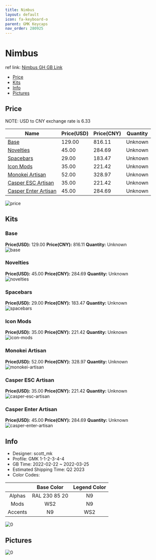 ```yaml
---
title: Nimbus 
layout: default
icon: fa-keyboard-o
parent: GMK Keycaps
nav_order: 280925
---
```


# Nimbus 

ref link: [Nimbus GH GB Link](https://geekhack.org/index.php?topic=116355.0)

* [Price](#price)
* [Kits](#kits)
* [Info](#info)
* [Pictures](#pictures)

## Price

NOTE: USD to CNY exchange rate is 6.33

| Name          | Price(USD)   |  Price(CNY) | Quantity |
| ------------- | ------------ |  ---------- | -------- |
|[Base](#base)|129.00|816.11|Unknown|
|[Novelties](#novelties)|45.00|284.69|Unknown|
|[Spacebars](#spacebars)|29.00|183.47|Unknown|
|[Icon Mods](#icon-mods)|35.00|221.42|Unknown|
|[Monokei Artisan](#monokei-artisan)|52.00|328.97|Unknown|
|[Casper ESC Artisan](#casper-esc-artisan)|35.00|221.42|Unknown|
|[Casper Enter Artisan](#casper-enter-artisan)|45.00|284.69|Unknown|

<img src="{{ 'assets/images/gmk-keycaps/Nimbus/price.png' | relative_url }}" alt="price" class="image featured">

## Kits
### Base  
**Price(USD):** 129.00	**Price(CNY):** 816.11	**Quantity:** Unknown  
<img src="{{ 'assets/images/gmk-keycaps/Nimbus/kits_pics/base.jpg' | relative_url }}" alt="base" class="image featured">

### Novelties  
**Price(USD):** 45.00	**Price(CNY):** 284.69	**Quantity:** Unknown  
<img src="{{ 'assets/images/gmk-keycaps/Nimbus/kits_pics/novelties.png' | relative_url }}" alt="novelties" class="image featured">

### Spacebars  
**Price(USD):** 29.00	**Price(CNY):** 183.47	**Quantity:** Unknown  
<img src="{{ 'assets/images/gmk-keycaps/Nimbus/kits_pics/spacebars.jpg' | relative_url }}" alt="spacebars" class="image featured">

### Icon Mods  
**Price(USD):** 35.00	**Price(CNY):** 221.42	**Quantity:** Unknown  
<img src="{{ 'assets/images/gmk-keycaps/Nimbus/kits_pics/icon-mods.png' | relative_url }}" alt="icon-mods" class="image featured">

### Monokei Artisan  
**Price(USD):** 52.00	**Price(CNY):** 328.97	**Quantity:** Unknown  
<img src="{{ 'assets/images/gmk-keycaps/Nimbus/kits_pics/monokei-artisan.jpg' | relative_url }}" alt="monokei-artisan" class="image featured">

### Casper ESC Artisan  
**Price(USD):** 35.00	**Price(CNY):** 221.42	**Quantity:** Unknown  
<img src="{{ 'assets/images/gmk-keycaps/Nimbus/kits_pics/casper-esc-artisan.png' | relative_url }}" alt="casper-esc-artisan" class="image featured">

### Casper Enter Artisan  
**Price(USD):** 45.00	**Price(CNY):** 284.69	**Quantity:** Unknown  
<img src="{{ 'assets/images/gmk-keycaps/Nimbus/kits_pics/casper-enter-artisan.png' | relative_url }}" alt="casper-enter-artisan" class="image featured">

## Info
* Designer: scott_mk  
* Profile: GMK 1-1-2-3-4-4  
* GB Time: 2022-02-22 ~ 2022-03-25  
* Estimated Shipping Time: Q2 2023  
* Color Codes:  

| |Base Color     | Legend Color
| :-------------: | :-------------: | :------------:
|Alphas|RAL 230 85 20|N9
|Mods|WS2|N9
|Accents|N9|WS2

<img src="{{ 'assets/images/gmk-keycaps/Nimbus/0.png' | relative_url }}" alt="0" class="image featured">

## Pictures  
<img src="{{ 'assets/images/gmk-keycaps/Nimbus/rendering_pics/0.png' | relative_url }}" alt="0" class="image featured">
